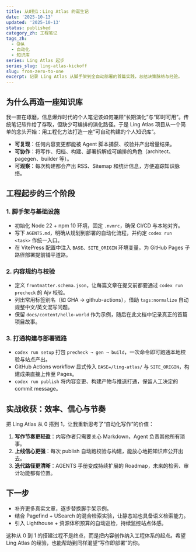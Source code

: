 ```yaml
---
title: 从0到1：Ling Atlas 的诞生记
date: '2025-10-13'
updated: '2025-10-13'
status: published
category_zh: 工程笔记
tags_zh:
  - GHA
  - 自动化
  - 知识库
series: Ling Atlas 起步
series_slug: ling-atlas-kickoff
slug: from-zero-to-one
excerpt: 记录 Ling Atlas 从脚手架到全自动部署的首篇实践，总结决策脉络与经验。
---
```


## 为什么再造一座知识库

我一直在琢磨，信息爆炸时代的个人笔记该如何兼顾“长期演化”与“即时可用”。传统笔记软件给了存取，但缺少可编排的演化路径。于是 Ling Atlas 项目从一个简单的念头开始：用工程化方法打造一座“可自动构建的个人知识库”。

- **可复现**：任何内容变更都能被 Agent 脚本捕获、校验并产出增量结果。
- **可协作**：将写作、归档、构建、部署拆解成可编排的角色（architect、pagegen、builder 等）。
- **可观察**：每次构建都会产出 RSS、Sitemap 和统计信息，方便追踪知识脉络。

## 工程起步的三个阶段

### 1. 脚手架与基础设施

- 初始化 Node 22 + npm 10 环境，固定 `.nvmrc`，确保 CI/CD 与本地对齐。
- 写下 `AGENTS.md`，明确从规划到部署的自动化流程，并约定 `codex run <task>` 作统一入口。
- 在 VitePress 配置中注入 `BASE`、`SITE_ORIGIN` 环境变量，为 GitHub Pages 子路径部署提前铺平道路。

### 2. 内容规约与校验

- 定义 `frontmatter.schema.json`，让每篇文章在提交前都要通过 `codex run precheck` 的 Ajv 校验。
- 列出常用标签别名（如 GHA → github-actions），借助 `tags:normalize` 自动规整中文/英文混写问题。
- 保留 `docs/content/hello-world` 作为示例，随后在此文档中记录真正的首篇项目故事。

### 3. 打通构建与部署链路

- `codex run setup` 打包 `precheck → gen → build`，一次命令即可跑通本地校验与站点产出。
- GitHub Actions workflow 显式传入 `BASE=/ling-atlas/` 与 `SITE_ORIGIN`，构建成果直接上传至 Pages。
- `codex run publish` 将内容变更、构建产物与推送打通，保留人工决定的 commit message。

## 实战收获：效率、信心与节奏

把 Ling Atlas 从 0 搭到 1，让我重新思考了“自动化写作”的价值：

1. **写作节奏更轻盈**：内容作者只需要关心 Markdown，Agent 负责其他所有琐事。
2. **上线信心更强**：每次 publish 自动跑校验与构建，能放心地把知识库公开出去。
3. **迭代路径更清晰**：AGENTS 手册变成持续扩展的 Roadmap，未来的检索、审计功能都有位置。

## 下一步

- 补齐更多真实文章，逐步替换脚手架示例。
- 结合 Pagefind + USearch 的混合检索实验，让静态站也具备语义检索能力。
- 引入 Lighthouse + 资源体积预算的自动巡检，持续监控站点体感。

这种从 0 到 1 的搭建过程不是终点，而是把内容创作纳入工程体系的起点。希望 Ling Atlas 的经验，也能帮助到同样渴望“写作即部署”的你。
